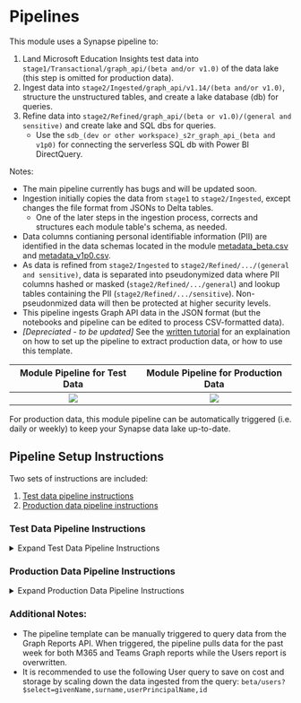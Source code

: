 # Pipelines

This module uses a Synapse pipeline to:
1. Land Microsoft Education Insights test data into ```stage1/Transactional/graph_api/(beta and/or v1.0)``` of the data lake (this step is omitted for production data).
2. Ingest data into ```stage2/Ingested/graph_api/v1.14/(beta and/or v1.0)```, structure the unstructured tables, and create a lake database (db) for queries.
3. Refine data into ```stage2/Refined/graph_api/(beta or v1.0)/(general and sensitive)``` and create lake and SQL dbs for queries.
    * Use the ```sdb_(dev or other workspace)_s2r_graph_api_(beta and v1p0)``` for connecting the serverless SQL db with Power BI DirectQuery.

Notes:
- The main pipeline currently has bugs and will be updated soon.
- Ingestion initially copies the data from ```stage1``` to ```stage2/Ingested```, except changes the file format from JSONs to Delta tables.
   * One of the later steps in the ingestion process, corrects and structures each module table's schema, as needed.
- Data columns contianing personal identifiable information (PII) are identified in the data schemas located in the module [metadata_beta.csv](https://github.com/microsoft/OpenEduAnalytics/blob/main/modules/module_catalog/Microsoft_Graph/test_data/metadata_beta.csv) and [metadata_v1p0.csv](https://github.com/microsoft/OpenEduAnalytics/blob/main/modules/module_catalog/Microsoft_Graph/test_data/metadata_v1p0.csv).
- As data is refined from ```stage2/Ingested``` to ```stage2/Refined/.../(general and sensitive)```, data is separated into pseudonymized data where PII columns hashed or masked (```stage2/Refined/.../general```) and lookup tables containing the PII (```stage2/Refined/.../sensitive```). Non-pseudonmized data will then be protected at higher security levels.
- This pipeline ingests Graph API data in the JSON format (but the notebooks and pipeline can be edited to process CSV-formatted data).
- *[Depreciated - to be updated]* See the [written tutorial](https://github.com/microsoft/OpenEduAnalytics/blob/main/modules/module_catalog/Microsoft_Graph/docs/Graph%20Reports%20API%20Module%20Tutorial.pdf) for an explaination on how to set up the pipeline to extract production data, or how to use this template.

Module Pipeline for Test Data  | Module Pipeline for Production Data
:-------------------------:|:-------------------------:
![](https://github.com/cstohlmann/OpenEduAnalytics/blob/main/modules/module_catalog/Microsoft_Graph/docs/images/v0.1/graph_test_data_pipeline_v0.1rc1_overview.png) |  ![](https://github.com/cstohlmann/OpenEduAnalytics/blob/main/modules/module_catalog/Microsoft_Graph/docs/images/v0.1/coming_soon_visual.png)  

For production data, this module pipeline can be automatically triggered (i.e. daily or weekly) to keep your Synapse data lake up-to-date.

## Pipeline Setup Instructions

Two sets of instructions are included:
1. [Test data pipeline instructions](https://github.com/microsoft/OpenEduAnalytics/tree/main/modules/module_catalog/Microsoft_Graph/pipeline#test-data-pipeline-instructions)
2. [Production data pipeline instructions](https://github.com/microsoft/OpenEduAnalytics/tree/main/modules/module_catalog/Microsoft_Graph/pipeline#production-data-pipeline-instructions)

### Test Data Pipeline Instructions

<details><summary>Expand Test Data Pipeline Instructions</summary>
<p>

1. Complete the first steps of the [module setup instructions](https://github.com/microsoft/OpenEduAnalytics/tree/main/modules/module_catalog/Microsoft_Graph#module-setup-instructions)
2. Install the module to your workspace as outlined in the instructions.
3. Once successfully installed, choose which workspace to work in, and whether you want to run (i.e. land, ingest and refine) the K-12 test data set or the higher education test data set.
    * <em>Note</em>: Input either ```k12``` or ```hed``` in the ```run_k12_or_hed_test_data``` pipeline parameter, to run this pipeline successfully.
![](https://github.com/cstohlmann/OpenEduAnalytics/blob/main/modules/module_catalog/Microsoft_Graph/docs/images/v0.1/graph_v0.1rc1_pipeline_p1.png)

4. Explore the pipeline as desired for any additional changes to landing, ingesting, and refining the test data.
![](https://github.com/cstohlmann/OpenEduAnalytics/blob/main/modules/module_catalog/Microsoft_Graph/docs/images/v0.1/graph_v0.1rc1_pipeline_p2.png)

5. Commit/Publish any changes and trigger the pipeline manually.

6. Once the pipeline has been successfully executed, verify that:

- Data has landed in stage1.
![](https://github.com/cstohlmann/OpenEduAnalytics/blob/main/modules/module_catalog/Microsoft_Graph/docs/images/v0.1/graph_v0.1rc1_pipeline_p3.png)

- Data has been ingested to stage2/Ingested.
![](https://github.com/cstohlmann/OpenEduAnalytics/blob/main/modules/module_catalog/Microsoft_Graph/docs/images/v0.1/graph_v0.1rc1_pipeline_p4.png)

- Data has been refined to stage2/Refined.
![](https://github.com/cstohlmann/OpenEduAnalytics/blob/main/modules/module_catalog/Microsoft_Graph/docs/images/v0.1/graph_v0.1rc1_pipeline_p5.png)

- SQL database has been created: ```sdb_dev_s2r_graph_api_(beta or v1p0)``` (or, if workspace parameter was changed, replace dev with chosen workspace upon trigger).

- **Final note**: The same processing of the test data can be accomplished by following the steps and running the [module example notebook](https://github.com/microsoft/OpenEduAnalytics/blob/main/modules/module_catalog/Microsoft_Graph/notebook/Graph_example.ipynb).
![](https://github.com/cstohlmann/OpenEduAnalytics/blob/main/modules/module_catalog/Microsoft_Graph/docs/images/v0.1/graph_v0.1rc1_pipeline_p6.png)

</p>
</details>

### Production Data Pipeline Instructions

<details><summary>Expand Production Data Pipeline Instructions</summary>
<p>

1. Complete the [Test Data Pipeline Instructions](https://github.com/microsoft/OpenEduAnalytics/tree/main/modules/module_catalog/Microsoft_Education_Insights/pipeline#test-data-pipeline-instructions), but do not execute the pipeline yet.
2. <em><strong>[Coming soon...]</em></strong>

</p>
</details>

### Additional Notes:
 - The pipeline template can be manually triggered to query data from the Graph Reports API. When triggered, the pipeline pulls data for the past week for both M365 and Teams Graph reports while the Users report is overwritten.
 - It is recommended to use the following User query to save on cost and storage by scaling down the data ingested from the query: ``` beta/users?$select=givenName,surname,userPrincipalName,id ``` 
